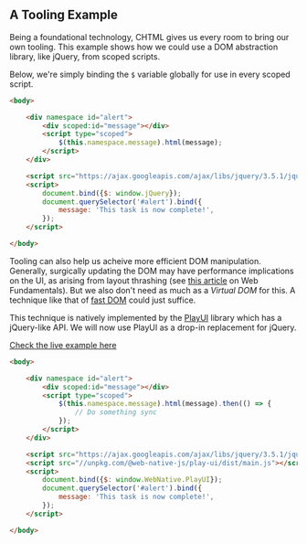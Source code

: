 ## A Tooling Example

Being a foundational technology, CHTML gives us every room to bring our own tooling. This example shows how we could use a DOM abstraction library, like jQuery, from scoped scripts.

Below, we're simply binding the `$` variable globally for use in every scoped script.

```html
<body>

    <div namespace id="alert">
        <div scoped:id="message"></div>
        <script type="scoped">
            $(this.namespace.message).html(message);
        </script>
    </div>

    <script src="https://ajax.googleapis.com/ajax/libs/jquery/3.5.1/jquery.min.js"></script>
    <script>
        document.bind({$: window.jQuery});
        document.querySelector('#alert').bind({
            message: 'This task is now complete!',
        });
    </script>

</body>
```

Tooling can also help us acheive more efficient DOM manipulation. Generally, surgically updating the DOM may have performance implications on the UI, as arising from layout thrashing (see [this article](https://developers.google.com/web/fundamentals/performance/rendering/avoid-large-complex-layouts-and-layout-thrashing) on Web Fundamentals). But we also don't need as much as a *Virtual DOM* for this. A technique like that of [fast DOM](https://github.com/wilsonpage/fastdom) could just suffice.

This technique is natively implemented by the [PlayUI](https://docs.web-native.dev/play-ui) library which has a jQuery-like API. We will now use PlayUI as a drop-in replacement for jQuery.

[Check the live example here](https://web-native.dev/package/chtml/docs/demos/jquery.html)
 
```html
<body>

    <div namespace id="alert">
        <div scoped:id="message"></div>
        <script type="scoped">
            $(this.namespace.message).html(message).then(() => {
                // Do something sync
            });
        </script>
    </div>

    <script src="https://ajax.googleapis.com/ajax/libs/jquery/3.5.1/jquery.min.js"></script>
    <script src="//unpkg.com/@web-native-js/play-ui/dist/main.js"></script>
    <script>
        document.bind({$: window.WebNative.PlayUI});
        document.querySelector('#alert').bind({
            message: 'This task is now complete!',
        });
    </script>

</body>
```
